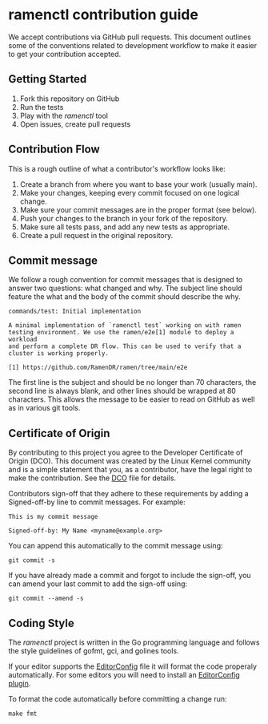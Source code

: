 <!--
SPDX-FileCopyrightText: The RamenDR authors
SPDX-License-Identifier: Apache-2.0
-->

# ramenctl contribution guide

We accept contributions via GitHub pull requests. This document outlines
some of the conventions related to development workflow to make it
easier to get your contribution accepted.

## Getting Started

1. Fork this repository on GitHub
1. Run the tests
1. Play with the *ramenctl* tool
1. Open issues, create pull requests

## Contribution Flow

This is a rough outline of what a contributor's workflow looks like:

1. Create a branch from where you want to base your work (usually main).
1. Make your changes, keeping every commit focused on one logical
   change.
1. Make sure your commit messages are in the proper format (see below).
1. Push your changes to the branch in your fork of the repository.
1. Make sure all tests pass, and add any new tests as appropriate.
1. Create a pull request in the original repository.

## Commit message

We follow a rough convention for commit messages that is designed to
answer two questions: what changed and why. The subject line should
feature the what and the body of the commit should describe the why.

```
commands/test: Initial implementation

A minimal implementation of `ramenctl test` working on with ramen
testing environment. We use the ramen/e2e[1] module to deploy a workload
and perform a complete DR flow. This can be used to verify that a
cluster is working properly.

[1] https://github.com/RamenDR/ramen/tree/main/e2e
```

The first line is the subject and should be no longer than 70
characters, the second line is always blank, and other lines should be
wrapped at 80 characters.  This allows the message to be easier to read
on GitHub as well as in various git tools.

## Certificate of Origin

By contributing to this project you agree to the Developer Certificate
of Origin (DCO). This document was created by the Linux Kernel community
and is a simple statement that you, as a contributor, have the legal
right to make the contribution. See the [DCO](DCO) file for details.

Contributors sign-off that they adhere to these requirements by adding a
Signed-off-by line to commit messages. For example:

```
This is my commit message

Signed-off-by: My Name <myname@example.org>
```

You can append this automatically to the commit message using:

```console
git commit -s
```

If you have already made a commit and forgot to include the sign-off,
you can amend your last commit to add the sign-off using:

```console
git commit --amend -s
```

## Coding Style

The *ramenctl* project is written in the Go programming language and follows the
style guidelines of gofmt, gci, and golines tools.

If your editor supports the [EditorConfig](https://editorconfig.org/) file it
will format the code properaly automatically. For some editors you will need to
install an [EditorConfig plugin](https://editorconfig.org/#download).

To format the code automatically before committing a change run:

```console
make fmt
```
